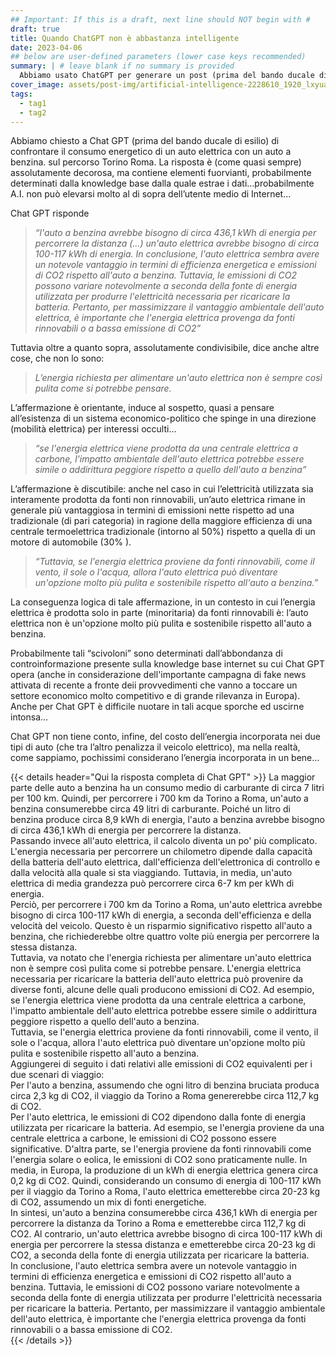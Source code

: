 ```yaml
---
## Important: If this is a draft, next line should NOT begin with #
draft: true
title: Quando ChatGPT non è abbastanza intelligente
date: 2023-04-06
## below are user-defined parameters (lower case keys recommended)
summary: | # leave blank if no summary is provided
  Abbiamo usato ChatGPT per generare un post (prima del bando ducale di esilio). Abbiamo chiesto al bot di confrontare il consumo energetico sul percorso Torino-Roma tra un’auto elettrica ed una a benzina. La risposta mette insieme fatti e fake news...
cover_image: assets/post-img/artificial-intelligence-2228610_1920_lxyuai # optional
tags:
  - tag1
  - tag2
---
```


Abbiamo chiesto a Chat GPT (prima del bando ducale di esilio) di confrontare il consumo energetico di un auto elettrica con un auto a benzina. sul percorso Torino Roma. La risposta è (come quasi sempre) assolutamente decorosa, ma contiene elementi fuorvianti, probabilmente determinati dalla knowledge base dalla quale estrae i dati…probabilmente A.I. non può elevarsi molto al di sopra dell’utente medio di Internet…

Chat GPT risponde 

>*“l'auto a benzina avrebbe bisogno di circa 436,1 kWh di energia per percorrere la distanza (…) un'auto elettrica avrebbe bisogno di circa 100-117 kWh di energia. In conclusione, l'auto elettrica sembra avere un notevole vantaggio in termini di efficienza energetica e emissioni di CO2 rispetto all'auto a benzina. Tuttavia, le emissioni di CO2 possono variare notevolmente a seconda della fonte di energia utilizzata per produrre l'elettricità necessaria per ricaricare la batteria. Pertanto, per massimizzare il vantaggio ambientale dell'auto elettrica, è importante che l'energia elettrica provenga da fonti rinnovabili o a bassa emissione di CO2”*

Tuttavia oltre a quanto sopra, assolutamente condivisibile, dice anche altre cose, che non lo sono:

>*L’energia richiesta per alimentare un'auto elettrica non è sempre così pulita come si potrebbe pensare.*

L’affermazione è orientante, induce al sospetto, quasi a pensare all’esistenza di un sistema economico-politico che spinge in una direzione (mobilità elettrica) per interessi occulti…

>*“se l'energia elettrica viene prodotta da una centrale elettrica a carbone, l'impatto ambientale dell'auto elettrica potrebbe essere simile o addirittura peggiore rispetto a quello dell'auto a benzina”*

L’affermazione è discutibile: anche nel caso in cui l’elettricità utilizzata sia interamente prodotta da fonti non rinnovabili, un’auto elettrica rimane in generale più vantaggiosa in termini di emissioni nette rispetto ad una tradizionale (di pari categoria) in ragione della maggiore efficienza di una centrale termoelettrica tradizionale (intorno al 50%) rispetto a quella di un motore di automobile  (30% ). 

>*“Tuttavia, se l'energia elettrica proviene da fonti rinnovabili, come il vento, il sole o l'acqua, allora l'auto elettrica può diventare un'opzione molto più pulita e sostenibile rispetto all'auto a benzina.”*

La conseguenza logica di tale affermazione, in un contesto in cui l’energia elettrica è prodotta solo in parte (minoritaria) da fonti rinnovabili è: l’auto elettrica non è  un'opzione molto più pulita e sostenibile rispetto all'auto a benzina.

Probabilmente tali “scivoloni” sono determinati dall’abbondanza di controinformazione presente sulla knowledge base internet su cui Chat GPT opera (anche in considerazione dell'importante campagna di fake news attivata di recente a fronte deii provvedimenti che vanno a toccare un settore economico molto competitivo e di grande rilevanza in Europa). Anche per Chat GPT è difficile nuotare in tali acque sporche ed uscirne intonsa…

Chat GPT non tiene conto, infine, del costo dell’energia incorporata nei due tipi di auto (che tra l’altro penalizza il veicolo elettrico), ma nella realtà, come sappiamo, pochissimi considerano l’energia incorporata in un bene…  

{{< details header="Qui la risposta completa di Chat GPT" >}}
La maggior parte delle auto a benzina ha un consumo medio di carburante di circa 7 litri per 100 km. Quindi, per percorrere i 700 km da Torino a Roma, un'auto a benzina consumerebbe circa 49 litri di carburante. Poiché un litro di benzina produce circa 8,9 kWh di energia, l'auto a benzina avrebbe bisogno di circa 436,1 kWh di energia per percorrere la distanza.  
Passando invece all'auto elettrica, il calcolo diventa un po' più complicato. L'energia necessaria per percorrere un chilometro dipende dalla capacità della batteria dell'auto elettrica, dall'efficienza dell'elettronica di controllo e dalla velocità alla quale si sta viaggiando. Tuttavia, in media, un'auto elettrica di media grandezza può percorrere circa 6-7 km per kWh di energia.  
Perciò, per percorrere i 700 km da Torino a Roma, un'auto elettrica avrebbe bisogno di circa 100-117 kWh di energia, a seconda dell'efficienza e della velocità del veicolo. Questo è un risparmio significativo rispetto all'auto a benzina, che richiederebbe oltre quattro volte più energia per percorrere la stessa distanza.  
Tuttavia, va notato che l'energia richiesta per alimentare un'auto elettrica non è sempre così pulita come si potrebbe pensare. L'energia elettrica necessaria per ricaricare la batteria dell'auto elettrica può provenire da diverse fonti, alcune delle quali producono emissioni di CO2. Ad esempio, se l'energia elettrica viene prodotta da una centrale elettrica a carbone, l'impatto ambientale dell'auto elettrica potrebbe essere simile o addirittura peggiore rispetto a quello dell'auto a benzina.  
Tuttavia, se l'energia elettrica proviene da fonti rinnovabili, come il vento, il sole o l'acqua, allora l'auto elettrica può diventare un'opzione molto più pulita e sostenibile rispetto all'auto a benzina.  
Aggiungerei di seguito i dati relativi alle emissioni di CO2 equivalenti per i due scenari di viaggio:  
Per l'auto a benzina, assumendo che ogni litro di benzina bruciata produca circa 2,3 kg di CO2, il viaggio da Torino a Roma genererebbe circa 112,7 kg di CO2.  
Per l'auto elettrica, le emissioni di CO2 dipendono dalla fonte di energia utilizzata per ricaricare la batteria. Ad esempio, se l'energia proviene da una centrale elettrica a carbone, le emissioni di CO2 possono essere significative. D'altra parte, se l'energia proviene da fonti rinnovabili come l'energia solare o eolica, le emissioni di CO2 sono praticamente nulle. In media, in Europa, la produzione di un kWh di energia elettrica genera circa 0,2 kg di CO2. Quindi, considerando un consumo di energia di 100-117 kWh per il viaggio da Torino a Roma, l'auto elettrica emetterebbe circa 20-23 kg di CO2, assumendo un mix di fonti energetiche.  
In sintesi, un'auto a benzina consumerebbe circa 436,1 kWh di energia per percorrere la distanza da Torino a Roma e emetterebbe circa 112,7 kg di CO2. Al contrario, un'auto elettrica avrebbe bisogno di circa 100-117 kWh di energia per percorrere la stessa distanza e emetterebbe circa 20-23 kg di CO2, a seconda della fonte di energia utilizzata per ricaricare la batteria.  
In conclusione, l'auto elettrica sembra avere un notevole vantaggio in termini di efficienza energetica e emissioni di CO2 rispetto all'auto a benzina. Tuttavia, le emissioni di CO2 possono variare notevolmente a seconda della fonte di energia utilizzata per produrre l'elettricità necessaria per ricaricare la batteria. Pertanto, per massimizzare il vantaggio ambientale dell'auto elettrica, è importante che l'energia elettrica provenga da fonti rinnovabili o a bassa emissione di CO2.  
{{< /details >}}

<!--
  created 2023-04-06 06:10:53.44208 +0200 CEST m=+0.121455834
-->